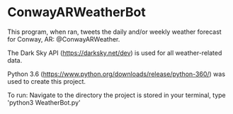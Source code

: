 # ConwayARWeatherBot

This program, when ran, tweets the daily and/or weekly weather forecast for Conway, AR: @ConwayARWeather.

The Dark Sky API (https://darksky.net/dev) is used for all weather-related data.

Python 3.6 (https://www.python.org/downloads/release/python-360/) was used to create this project.

To run:
Navigate to the directory the project is stored in your terminal, type 'python3 WeatherBot.py'
